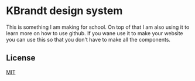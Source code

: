 
# KBrandt design system

This is something I am making for school. On top of that I am also using it to learn more on how to use github.
If you wane use it to make your website you can use this so that you don't have to make all the components.


## License

[MIT](https://choosealicense.com/licenses/mit/)

